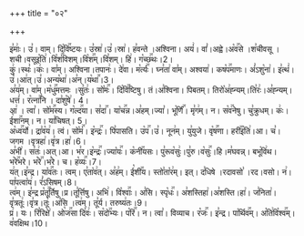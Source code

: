+++
title = "०२"

+++


  
इ꣣माः꣢। उ꣣। वाम्। दि꣡वि꣢꣯ष्टयः। उ꣣स्रा꣢।उ꣣।स्रा꣢। ह꣣वन्ते ।अश्विना। अयं꣢। वां꣣।अह्वे।अ꣡व꣢꣯से ।श꣣चीवसू ।शची।वसूइ꣡ति꣢।वि꣡शं꣢꣯विशम्।वि꣡श꣢꣯म्।वि꣣शम्। हि꣢। ग꣡च्छ꣢꣯थः।2।  
कु꣢।स्थः꣣।कः꣢। वा꣣म्। अश्विना।तपानः꣢। दे꣢वा। म꣡र्त्यः꣢꣯। घ्न꣣ता꣢ वा꣣म्। अश्वया꣢। कष꣡प꣢꣯माणः। अं꣣ऽशु꣡ना꣢। इ꣣त्थं꣢।उ꣣।आ꣢त्।उ꣣।अन्य꣡था꣢।अ꣣न्।य꣡था꣢꣯।3।  
अ꣣य꣢म्। वा꣣म्।म꣡धु꣢꣯मत्तमः ।सु꣣तः꣢। सो꣡मः꣢꣯। दि꣡वि꣢꣯ष्टिषु। तं।अ꣣श्विना। पिबतम्। तिरो꣡अ꣢ह्न्यम्।ति꣣रः꣢।अ꣣ह्न्यम्। धत्तं꣢। र꣡त्ना꣢꣯नि । दा꣣शु꣡षे꣢। 4।  
आ꣢ । त्वा꣣। सो꣡म꣢꣯स्य। ग꣡ल्द꣢꣯या। स꣣दा꣢꣯। या꣡च꣢꣯न्न।अ꣣हम्।ज्या꣣। भू꣡र्णिं꣢꣯। मृ꣣ग꣢म्। न। स꣡व꣢꣯नेषु। चु꣣क्रुधम्। कः꣢। ई꣡शा꣢꣯नम्। न। या꣣चिषत्। 5।  
अ꣡ध्व꣢꣯र्यो। द्रा꣣व꣡य꣢। त्वं। सो꣡मं꣢꣯। इ꣡न्द्रः꣢꣯। पि꣣पासति। उ꣡प꣢꣯।उ꣣। नून꣢म्। यु꣣युजे। वृ꣡ष꣢꣯णा। हरी꣢꣯इ꣡ति꣢।आ। च꣣। जगम ।वृत्रहा꣢।वृ꣣त्र।हा꣢।6।  
अ꣣भी꣢। स꣣तः꣢।अत्।आ। भ꣣र।इ꣡न्द्रः꣢꣯।ज्या꣡यः꣢꣯। क꣡नी꣢꣯यसः। पु꣣रूव꣡सुः꣢।पु꣣रु।व꣡सुः꣢꣯।हि।म꣣घवन्न्। बभू꣡वि꣢थ। भ꣡रे꣢꣯भरे। भ꣡रे꣢꣯।भ꣣रे। च। ह꣡व्यः꣢꣯।7।  
य꣢त्।इ꣣न्द्र। या꣡व꣢꣯तः। त्वम्। ए꣣ता꣡व꣢त्। अ꣣ह꣢म्। ई꣡शी꣢꣯य। स्तो꣣ता꣡र꣢म्। इत्। द꣣धिषे ।रदावसो꣣ ।रद।वसो। न꣢। पा꣣पत्वा꣡य꣢। रं꣣ऽसिषम्।8।  
त्व꣢म्। इ꣣न्द्र प्र꣡तू꣢꣯र्तिषु।प्र।तू꣣र्त्तिषु। अभि꣢। वि꣡श्वाः꣢꣯। अ꣣सि। स्पृ꣡धः꣢꣯। अ꣣शस्तिहा꣢।अ꣣शस्ति।हा꣢। ज꣣निता꣢। वृ꣣त्रतूः꣢।वृ꣣त्र।तूः꣢।अ꣣सि ।त्व꣢म्। तू꣣र्य। तरुष्य꣢तः।9।  
प्र꣢। यः। रि꣣रिक्षे꣢। ओ꣡ज꣢꣯सा दि꣣वः꣢। स꣡दो꣢꣯भ्यः। प꣡रि꣢꣯। न। त्वा꣣। विव्याच। र꣡जः꣢꣯। इ꣣न्द्र। पा꣡र्थिव꣢꣯म्। अ꣡ति꣢वि꣡श्व꣢꣯म्। व꣣वक्षिथ।10।

